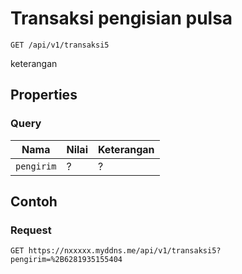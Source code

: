 # Transaksi pengisian pulsa
```http
GET /api/v1/transaksi5
```
keterangan
## Properties
### Query
Nama  | Nilai | Keterangan
--- | --- | ---
<code>pengirim</code> | ? | ?

## Contoh

### Request
```http
GET https://nxxxxx.myddns.me/api/v1/transaksi5?pengirim=%2B6281935155404
```

